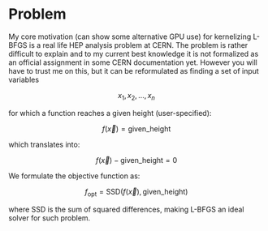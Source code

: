 # Problem

My core motivation (can show some alternative GPU use) for kernelizing L-BFGS is a real life HEP analysis problem at CERN. The problem is rather difficult to explain and to my current best knowledge it is not formalized as an official assignment in some CERN documentation yet. However you will have to trust me on this, but it can be reformulated as finding a set of input variables 

```math 
x_1, x_2, ..., x_n 
``` 

for which a function reaches a given height (user-specified):

```math 
f(\vec{x}) = \text{given\_height} 
``` 

which translates into:

```math 
f(\vec{x}) - \text{given\_height} = 0 
``` 

We formulate the objective function as:

```math 
f_{\text{opt}} = \text{SSD}(f(\vec{x}), \text{given\_height}) 
``` 

where SSD is the sum of squared differences, making L-BFGS an ideal solver for such problem.
